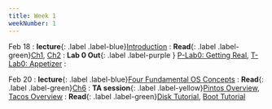 ```yaml
---
title: Week 1
weekNumber: 1
---
```


Feb 18
: **lecture**{: .label .label-blue}[Introduction](/sp25/assets/slides/lec01_introduction.pdf)
  : **Read**{: .label .label-green}[Ch1](https://pages.cs.wisc.edu/~remzi/OSTEP/dialogue-threeeasy.pdf), [Ch2](https://pages.cs.wisc.edu/~remzi/OSTEP/intro.pdf)
: **Lab 0 Out**{: .label .label-purple } [P-Lab0: Getting Real](https://pkuflyingpig.gitbook.io/pintos/project-description/lab0-booting), [T-Lab0: Appetizer](https://pku-tacos.pages.dev/lab0-appetizer)
    : &emsp;

Feb 20
: **lecture**{: .label .label-blue}[Four Fundamental OS Concepts](/sp25/assets/slides/lec02_concepts.pdf)
  : **Read**{: .label .label-green}[Ch6](https://pages.cs.wisc.edu/~remzi/OSTEP/cpu-mechanisms.pdf)
: **TA session**{: .label .label-yellow}[Pintos Overview](/sp25/assets/slides/TA_session1.pdf), [Tacos Overview](/sp25/assets/slides/tacos_TA_session.pdf)
  : **Read**{: .label .label-green}[Disk Tutorial](https://linuxjourney.com/lesson/anatomy-of-a-disk), [Boot Tutorial](https://linuxjourney.com/lesson/boot-process-overview)


